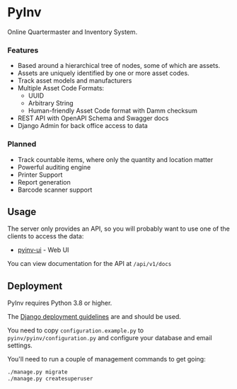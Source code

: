 # PyInv 

Online Quartermaster and Inventory System.

### Features

- Based around a hierarchical tree of nodes, some of which are assets.
- Assets are uniquely identified by one or more asset codes.
- Track asset models and manufacturers
- Multiple Asset Code Formats:
    - UUID
    - Arbitrary String
    - Human-friendly Asset Code format with Damm checksum
- REST API with OpenAPI Schema and Swagger docs
- Django Admin for back office access to data

### Planned

- Track countable items, where only the quantity and location matter
- Powerful auditing engine
- Printer Support
- Report generation
- Barcode scanner support

## Usage

The server only provides an API, so you will probably want to use one of the clients to access the data:

- [pyinv-ui](https://github.com/pyinv/pyinv-ui) - Web UI

You can view documentation for the API at `/api/v1/docs`

## Deployment

PyInv requires Python 3.8 or higher.

The [Django deployment guidelines](https://docs.djangoproject.com/en/3.2/howto/deployment/) are and should be used.

You need to copy `configuration.example.py` to `pyinv/pyinv/configuration.py` and configure your database and email settings.

You'll need to run a couple of management commands to get going:

```bash
./manage.py migrate
./manage.py createsuperuser
```